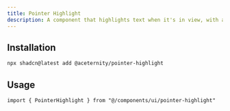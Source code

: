 ```yaml
---
title: Pointer Highlight
description: A component that highlights text when it's in view, with a pointer and border.
---
```


## Installation

```bash
npx shadcn@latest add @aceternity/pointer-highlight
```

## Usage

```tsx showLineNumbers
import { PointerHighlight } from "@/components/ui/pointer-highlight"
```
